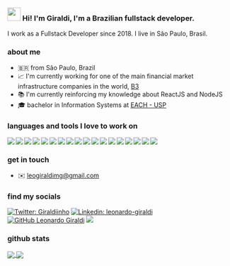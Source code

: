 ### <img src="https://media.giphy.com/media/hvRJCLFzcasrR4ia7z/giphy.gif" width="30px"> Hi! I'm Giraldi, I'm a Brazilian fullstack developer.

I work as a Fullstack Developer since 2018. I live in São Paulo, Brasil.

### about me

- 🇧🇷 from São Paulo, Brazil
- 📈 I'm currently working for one of the main financial market infrastructure companies in the world, [B3](https://www.b3.com.br/pt_br/)
- 📚 I'm currently reinforcing my knowledge about ReactJS and NodeJS
- 🎓 bachelor in Information Systems at [EACH - USP](http://www.each.usp.br/)

### languages and tools I love to work on

<img src="https://img.icons8.com/color/25/000000/javascript.png" align="left" />
<img src="https://img.icons8.com/color/25/000000/react-native.png" align="left" />
<img src="https://img.icons8.com/color/25/000000/nodejs.png" align="left" />
<img src="https://img.icons8.com/color/25/000000/python.png" align="left" />
<img src="https://img.icons8.com/color/25/000000/vue-js.png" align="left" />
<img src="https://img.icons8.com/color/25/000000/ansible.png" align="left" />
<img src="https://img.icons8.com/color/25/000000/sass-avatar.png" align="left" />
<img src="https://img.icons8.com/color/25/000000/ubuntu--v1.png" align="left" />
<img src="https://img.icons8.com/color/25/000000/docker.png" align="left" />
<img src="https://img.icons8.com/color/25/000000/amazon-web-services.png" align="left" />
<img src="https://img.icons8.com/color/25/000000/google-cloud-platform.png" align="left" />
<img src="https://img.icons8.com/color/25/000000/mongodb.png" align="left" />
<img src="https://img.icons8.com/color/25/000000/mysql.png" align="left" />
<img src="https://img.icons8.com/color/25/000000/visual-studio-code-2019.png" align="left" />
<img src="https://img.icons8.com/fluency/25/000000/pop-os-logo.png" align="left"/>
<img src="https://img.icons8.com/external-tal-revivo-color-tal-revivo/25/000000/external-vim-a-highly-configurable-text-editor-for-efficiently-creating-and-changing-any-kind-of-text-logo-color-tal-revivo.png" align="left"/>
<img src="https://img.icons8.com/color/25/000000/figma--v1.png" align="left"/>
<img src="https://img.icons8.com/color/25/000000/github.png" align="left" />

<br>

### get in touch

- ✉️ leogiraldimg@gmail.com

### find my socials

[![Twitter: Giraldiinho](https://img.shields.io/twitter/follow/Giraldiinho?style=social)](https://twitter.com/Giraldiinho)
[![Linkedin: leonardo-giraldi](https://img.shields.io/badge/-leonardogiraldi-blue?style=flat-square&logo=Linkedin&logoColor=white&link=https://www.linkedin.com/in/leonardo-giraldi/)](https://www.linkedin.com/in/leonardo-giraldi/)
[![GitHub Leonardo Giraldi](https://img.shields.io/github/followers/leogiraldimg?label=follow&style=social)](https://github.com/leogiraldimg)
<img src="https://a.ltrbxd.com/logos/letterboxd-decal-dots-neg-rgb.svg" />

### github stats

<a href="https://github.com/anuraghazra/github-readme-stats">
  <img align="center" src="https://github-readme-stats.vercel.app/api/top-langs/?username=leogiraldimg&layout=compact&theme=tokyonight" />
</a>
<a href="https://github.com/anuraghazra/github-readme-stats">
  <img align="center" src="https://github-readme-stats.vercel.app/api?username=leogiraldimg&show_icons=true&theme=tokyonight" />
</a>
